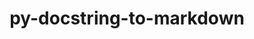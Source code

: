 ---
title: "py-docstring-to-markdown"
layout: cache
categories: [package, develop]
meta: {"versions": ["0.11"], "compilers": ["gcc@=10.2.1", "gcc@=7.5.0"], "oss": ["centos7", "ubuntu18.04"], "platforms": ["linux"], "targets": ["x86_64_v3"], "stacks": ["developer-tools", "developer-tools-manylinux2014", "root"], "num_specs": 6, "num_specs_by_stack": {"root": 6, "developer-tools-manylinux2014": 2, "developer-tools": 4}}
spec_details: [{"hash": "jp2iusloxaraerhsszeg5atq4zydo4zh", "compiler": "gcc@=10.2.1", "versions": ["0.11"], "os": "centos7", "platform": "linux", "target": "x86_64_v3", "variants": ["build_system=python_pip"], "stacks": ["root", "developer-tools-manylinux2014"], "size": "-", "tarball": "https://binaries.spack.io/develop/build_cache/linux-centos7-x86_64_v3/gcc-10.2.1/py-docstring-to-markdown-0.11/linux-centos7-x86_64_v3-gcc-10.2.1-py-docstring-to-markdown-0.11-jp2iusloxaraerhsszeg5atq4zydo4zh.spack"}, {"hash": "zgivxubu6nzktizzsmahd2s6yprdtooy", "compiler": "gcc@=10.2.1", "versions": ["0.11"], "os": "centos7", "platform": "linux", "target": "x86_64_v3", "variants": ["build_system=python_pip"], "stacks": ["root", "developer-tools-manylinux2014"], "size": "-", "tarball": "https://binaries.spack.io/develop/build_cache/linux-centos7-x86_64_v3/gcc-10.2.1/py-docstring-to-markdown-0.11/linux-centos7-x86_64_v3-gcc-10.2.1-py-docstring-to-markdown-0.11-zgivxubu6nzktizzsmahd2s6yprdtooy.spack"}, {"hash": "rfpkfsbk22sjyp5zigpu3oegowzexe2e", "compiler": "gcc@=7.5.0", "versions": ["0.11"], "os": "ubuntu18.04", "platform": "linux", "target": "x86_64_v3", "variants": ["build_system=python_pip"], "stacks": ["root", "developer-tools"], "size": "-", "tarball": "https://binaries.spack.io/develop/build_cache/linux-ubuntu18.04-x86_64_v3/gcc-7.5.0/py-docstring-to-markdown-0.11/linux-ubuntu18.04-x86_64_v3-gcc-7.5.0-py-docstring-to-markdown-0.11-rfpkfsbk22sjyp5zigpu3oegowzexe2e.spack"}, {"hash": "jrjgu7zepxod36pk37465d4ahvvjoago", "compiler": "gcc@=7.5.0", "versions": ["0.11"], "os": "ubuntu18.04", "platform": "linux", "target": "x86_64_v3", "variants": ["build_system=python_pip"], "stacks": ["root", "developer-tools"], "size": "-", "tarball": "https://binaries.spack.io/develop/build_cache/linux-ubuntu18.04-x86_64_v3/gcc-7.5.0/py-docstring-to-markdown-0.11/linux-ubuntu18.04-x86_64_v3-gcc-7.5.0-py-docstring-to-markdown-0.11-jrjgu7zepxod36pk37465d4ahvvjoago.spack"}, {"hash": "eqirspzwntnj44tdmblhw56mcllhzouw", "compiler": "gcc@=7.5.0", "versions": ["0.11"], "os": "ubuntu18.04", "platform": "linux", "target": "x86_64_v3", "variants": ["build_system=python_pip"], "stacks": ["root", "developer-tools"], "size": "-", "tarball": "https://binaries.spack.io/develop/build_cache/linux-ubuntu18.04-x86_64_v3/gcc-7.5.0/py-docstring-to-markdown-0.11/linux-ubuntu18.04-x86_64_v3-gcc-7.5.0-py-docstring-to-markdown-0.11-eqirspzwntnj44tdmblhw56mcllhzouw.spack"}, {"hash": "mt42i27u3fev6o4np6yyrysjeilrznml", "compiler": "gcc@=7.5.0", "versions": ["0.11"], "os": "ubuntu18.04", "platform": "linux", "target": "x86_64_v3", "variants": ["build_system=python_pip"], "stacks": ["root", "developer-tools"], "size": "-", "tarball": "https://binaries.spack.io/develop/build_cache/linux-ubuntu18.04-x86_64_v3/gcc-7.5.0/py-docstring-to-markdown-0.11/linux-ubuntu18.04-x86_64_v3-gcc-7.5.0-py-docstring-to-markdown-0.11-mt42i27u3fev6o4np6yyrysjeilrznml.spack"}]
---
